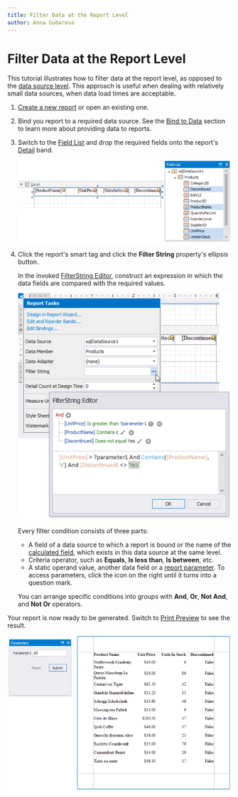 ```yaml
---
title: Filter Data at the Report Level
author: Anna Gubareva
---
```

# Filter Data at the Report Level

This tutorial illustrates how to filter data at the report level, as opposed to the [data source level](filter-data-at-the-data-source-level.md). This approach is useful when dealing with relatively small data sources, when data load times are acceptable.

1. [Create a new report](../../add-new-reports.md) or open an existing one.

2. Bind you report to a required data source. See the [Bind to Data](../../bind-to-data.md) section to learn more about providing data to reports.

3. Switch to the [Field List](../../report-designer-tools/ui-panels/field-list.md) and drop the required fields onto the report's [Detail](../../introduction-to-banded-reports.md) band.

    ![](../../../../../images/eurd-win-filter-data-drop-fields.png)

4. Click the report's smart tag and click the **Filter String** property's ellipsis button.

    In the invoked [FilterString Editor](../../../../filter-editor.md), construct an expression in which the data fields are compared with the required values.

    ![](../../../../../images/eurd-win-filter-data-report-level-filter-string.png)

    Every filter condition consists of three parts:
    * A field of a data source to which a report is bound or the name of the [calculated field](../use-calculated-fields.md), which exists in this data source at the same level.
    * Criteria operator, such as **Equals**, **Is less than**, **Is between**, etc.
    * A static operand value, another data field or a [report parameter](../use-report-parameters.md). To access parameters, click the icon on the right until it turns into a question mark.

    You can arrange specific conditions into groups with **And**, **Or**, **Not And**, and **Not Or** operators.

Your report is now ready to be generated. Switch to [Print Preview](../../preview-print-and-export-reports.md) to see the result.

![](../../../../../images/eurd-win-filter-data-report-level-result.png)